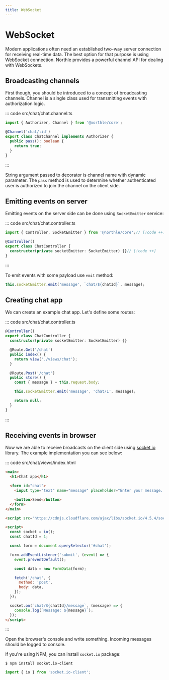 ```yaml
---
title: WebSocket
---
```


# WebSocket

Modern applications often need an established two-way server connection for receiving real-time data. The best option for that purpose is using WebSocket connection. Northle provides a powerful channel API for dealing with WebSockets.

## Broadcasting channels

First though, you should be introduced to a concept of broadcasting channels. Channel is a single class used for transmitting events with authorization logic.

::: code src/chat/chat.channel.ts
```ts
import { Authorizer, Channel } from '@northle/core';

@Channel('chat/:id')
export class ChatChannel implements Authorizer {
  public pass(): boolean {
    return true;
  }
}
```
:::

String argument passed to decorator is channel name with dynamic parameter. The `pass` method is used to determine whether authenticated user is authorized to join the channel on the client side.

## Emitting events on server

Emitting events on the server side can be done using `SocketEmitter` service:

::: code src/chat/chat.controller.ts
```ts
import { Controller, SocketEmitter } from '@northle/core';// [!code ++]

@Controller()
export class ChatController {
  constructor(private socketEmitter: SocketEmitter) {}// [!code ++]
}
```
:::

To emit events with some payload use `emit` method:

```ts
this.socketEmitter.emit('message', `chat/${chatId}`, message);
```

## Creating chat app

We can create an example chat app. Let's define some routes:

::: code src/chat/chat.controller.ts
```ts
@Controller()
export class ChatController {
  constructor(private socketEmitter: SocketEmitter) {}

  @Route.Get('/chat')
  public index() {
    return view('./views/chat');
  }

  @Route.Post('/chat')
  public store() {
    const { message } = this.request.body;

    this.socketEmitter.emit('message', 'chat/1', message);

    return null;
  }
}
```
:::

## Receiving events in browser

Now we are able to receive broadcasts on the client side using [socket.io](https://socket.io) library. The example implementation you can see below:

::: code src/chat/views/index.html
```html
<main>
  <h1>Chat app</h1>

  <form id="chat">
    <input type="text" name="message" placeholder="Enter your message...">

    <button>Send</button>
  </form>
</main>

<script src="https://cdnjs.cloudflare.com/ajax/libs/socket.io/4.5.4/socket.io.min.js"></script>

<script>
  const socket = io();
  const chatId = 1;

  const form = document.querySelector('#chat');

  form.addEventListener('submit', (event) => {
    event.preventDefault();

    const data = new FormData(form);

    fetch('/chat', {
      method: 'post',
      body: data,
    });
  });

  socket.on(`chat/${chatId}/message`, (message) => {
    console.log(`Message: ${message}`);
  });
</script>
```
:::

Open the browser's console and write something. Incoming messages should be logged to console.

If you're using NPM, you can install `socket.io` package:

```shell
$ npm install socket.io-client
```

```ts
import { io } from 'socket.io-client';
```

